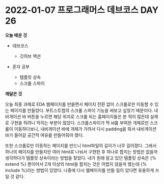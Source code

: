 # 2022-01-07 프로그래머스 데브코스 DAY 26

__오늘 배운 것__

- 데브코스
	- 깃허브 액션

- 혼자 공부
	- 템플릿 상속
    - 스크롤 스파이
    
__깨달은 것__

 오늘 최종 과제로 EDA 웹페이지를 만들면서 페이지 전환 없이 스크롤로만 이동할 수 있는 페이지를 만들었다. 부트스트랩의 스크롤 스파이 기능을 써보고 싶었기 때문이다. 내비게이션 바 버튼을 누르면 해당 위치로 스크롤 되는 홈페이지들은 본 적이 많은데 실제로 구현을 하려니 막히는 부분이 많았다. 스크롤스파이가 딱 id를 부여한 개체로만 스크롤이 이동하다보니, 내비게이션 바에 개체가 가려서 다시 padding을 줘서 내비게이션 바가 들어갈 공간적 여유를 만들어줘야 했다.

 또한 스크롤로만 이동하는 페이지를 만드니 html파일의 길이가 너무 길어졌다. 그래서 하나의 페이지를 만들지만 여러 html로 나눠서 구현한 후 하나로 합치는 방법은 없을까 생각하다가 템플릿 상속이라는 방법을 찾았다. 내가 원래 알고 있던 템플릿 상속은 {% extend %} 뿐이어서 2개 이상의 html을 합치는 것은 어렵지 않을까 했는데 {% include %}라는 방법이 있었다. 나중에 다시 웹페이지를 만들 일이 있다면 유용하게 쓰일 것 같다.
